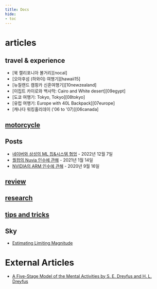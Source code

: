 ```yaml
---
title: Docs
hide:
- toc
---
```


# articles

## travel & experience

- [북 캘리포니아 볼거리][nocal]
- [오아후섬 (하와이) 여행기][hawaii15]
- [뉴질랜드 캠핑카 신혼여행기][10newzealand]
- [이집트 카이로와 백사막: Cairo and White desert][09egypt]
- [도쿄 여행기: Tokyo, Tokyo][08tokyo]
- [유럽 여행기: Europe with 40L Backpack][07europe]
- [캐나다 워킹홀리데이 ('06 to '07)][06canada]

## [motorcycle](../motorcycle/index.md)

## Posts

- [네이버와 삼성의 ML 칩&시스템 협업](naver-and-samsung-collaboration.md) - 2022년 12월 7일
- [퀄컴의 Nuvia 인수에 관해](nuvia-acquired.md) - 2021년 1월 14일
- [NVIDIA의 ARM 인수에 관해](nvidia-to-purchase-arm.md) - 2020년 9월 16일

## [review](../review/)

## [research](../research/)

## [tips and tricks](../tips/)

## Sky

- [Estimating Limiting Magnitude](../sky/limiting-magnitude.html)

# External Articles

- [A Five-Stage Model of the Mental Activities by S. E. Dreyfus and H. L. Dreyfus](five-stage-model.md)
